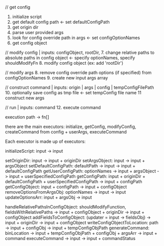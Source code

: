 // get config
1. initialize script
2. get default config path <- set defaultConfigPath
3. get origin dir
4. parse user provided args
5. look for config override path in args <- set configOptionNames
6. get config object

// modify config | inputs: configObject, rootDir, 
7. change relative paths to absolute paths in config object <- specify optionNames, specify shouldModifyFn
8. modify config object (ex: add 'rootDir')

// modify args
8. remove config override path options (if specified) from configOptionNames 
9. create new input args array


// construct command | inputs: origin | args | config | tempConfigFilePath
10. optionally save config as tmp file <- set tempConfig file name
11 construct new args

// run | inputs: command
12. execute command


execution path -> fn[]

there are the main executors: 
initialize, getConfig, modifyConfig, createCommand from config + userArgs,  executeCommand

Each executor is made up of executors:


initializeScript: input -> input

setOriginDir: input -> input + originDir
setArgsObject: input -> input + argsObject
setDefaultConfigPath: defaultPath -> input -> input + defaultConfigPath
getUserConfigPath: optionNames -> input + argsObject -> input + userSpecifiedConfigPath
getConfigPath: input + originDir + defaultConfigPath + userSpecifiedConfigPath -> input + configPath
getConfigObject: input + configPath -> input + configObject
removeOptionsFromArgsObj: optionNames -> input -> input 
updateOptionsArr: input + argsObj -> input


handleRelativePathsInConfigObject: shouldModifyFunction, fieldsWithRelativePaths -> input + configObject + originDir -> input + configObject
addFieldsToConfigObject: (updater = input -> fieldsObj) -> input + originDir -> input + configObject
writeConfigObjectToLocation: path -> input + configObj -> input + tempConfigObjPath
generateCommand: binLocation -> input + tempConfigObjPath + configObj + argsArr -> input + command
executeCommand -> input -> input + commandStatus
